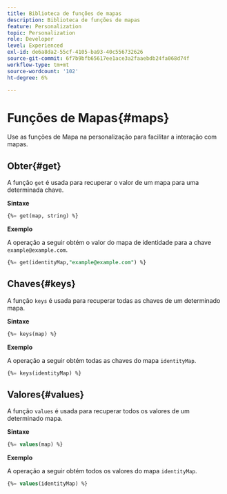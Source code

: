 ```yaml
---
title: Biblioteca de funções de mapas
description: Biblioteca de funções de mapas
feature: Personalization
topic: Personalization
role: Developer
level: Experienced
exl-id: de6a8da2-55cf-4105-ba93-40c556732626
source-git-commit: 6f7b9bfb65617ee1ace3a2faaebdb24fa068d74f
workflow-type: tm+mt
source-wordcount: '102'
ht-degree: 6%

---
```


# Funções de Mapas{#maps}

Use as funções de Mapa na personalização para facilitar a interação com mapas.

## Obter{#get}

A função `get` é usada para recuperar o valor de um mapa para uma determinada chave.

**Sintaxe**

```sql
{%= get(map, string) %}
```

**Exemplo**

A operação a seguir obtém o valor do mapa de identidade para a chave `example@example.com`.

```sql
{%= get(identityMap,"example@example.com") %}
```

## Chaves{#keys}

A função `keys` é usada para recuperar todas as chaves de um determinado mapa.

**Sintaxe**

```sql
{%= keys(map) %}
```

**Exemplo**

A operação a seguir obtém todas as chaves do mapa `identityMap`.

```sql
{%= keys(identityMap) %}
```

## Valores{#values}

A função `values` é usada para recuperar todos os valores de um determinado mapa.

**Sintaxe**

```sql
{%= values(map) %}
```

**Exemplo**

A operação a seguir obtém todos os valores do mapa `identityMap`.

```sql
{%= values(identityMap) %}
```
